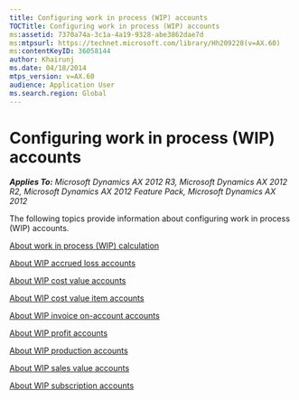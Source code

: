 ```yaml
---
title: Configuring work in process (WIP) accounts
TOCTitle: Configuring work in process (WIP) accounts
ms:assetid: 7370a74a-3c1a-4a19-9328-abe3862dae7d
ms:mtpsurl: https://technet.microsoft.com/library/Hh209228(v=AX.60)
ms:contentKeyID: 36058144
author: Khairunj
ms.date: 04/18/2014
mtps_version: v=AX.60
audience: Application User
ms.search.region: Global
---
```


# Configuring work in process (WIP) accounts 


_**Applies To:** Microsoft Dynamics AX 2012 R3, Microsoft Dynamics AX 2012 R2, Microsoft Dynamics AX 2012 Feature Pack, Microsoft Dynamics AX 2012_

The following topics provide information about configuring work in process (WIP) accounts.

[About work in process (WIP) calculation](about-work-in-process-wip-calculation.md)

[About WIP accrued loss accounts](about-wip-accrued-loss-accounts.md)

[About WIP cost value accounts](about-wip-cost-value-accounts.md)

[About WIP cost value item accounts](about-wip-cost-value-item-accounts.md)

[About WIP invoice on-account accounts](about-wip-invoice-on-account-accounts.md)

[About WIP profit accounts](about-wip-profit-accounts.md)

[About WIP production accounts](about-wip-production-accounts.md)

[About WIP sales value accounts](about-wip-sales-value-accounts.md)

[About WIP subscription accounts](about-wip-subscription-accounts.md)

  


